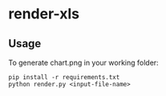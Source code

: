 # render-xls

## Usage

To generate chart.png in your working folder:

```
pip install -r requirements.txt
python render.py <input-file-name>
```
